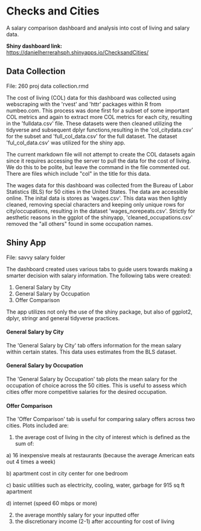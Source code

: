 # Checks and Cities
A salary comparison dashboard and analysis into cost of living and salary data. 

**Shiny dashboard link:** https://danielherrerahsph.shinyapps.io/ChecksandCities/

## Data Collection
File: 260 proj data collection.rmd

The cost of living (COL) data for this dashboard was collected using webscraping with the 'rvest' and 'httr' packages within R from numbeo.com. This process was done first for a subset of some important COL metrics and again to extract more COL metrics for each city, resulting in the 'fulldata.csv' file. These datasets were then cleaned utilizing the tidyverse and subsequent dplyr functions,resulting in the 'col_citydata.csv' for the subset and 'full_col_data.csv' for the full dataset. The dataset 'ful_col_data.csv' was utilized for the shiny app.

The current markdown file will not attempt to create the COL datasets again since it requires accessing the server to pull the data for the cost of living. We do this to be polite, but leave the command in the file commented out. There are files which include "col" in the title for this data.

The wages data for this dashboard was collected from the Bureau of Labor Statistics (BLS) for 50 cities in the United States. The data are accessible online. The inital data is stores as 'wages.csv'. This data was then lightly cleaned, removing special characters and keeping only unique rows for city/occupations, resulting in the dataset 'wages_norepeats.csv'. Strictly for aesthetic reasons in the ggplot of the shinyapp, 'cleaned_occupations.csv' removed the "all others" found in some occupation names.

## Shiny App
File: savvy salary folder

The dashboard created uses various tabs to guide users towards making a smarter decision with salary information. The following tabs were created:
1.	General Salary by City
2.	General Salary by Occupation
3.	Offer Comparison

The app utilizes not only the use of the shiny package, but also of ggplot2, dplyr, stringr and general tidyverse practices.

#### General Salary by City
The 'General Salary by City' tab offers information for the mean salary within certain states. This data uses estimates from the BLS dataset.

#### General Salary by Occupation
The 'General Salary by Occupation' tab plots the mean salary for the occupation of choice across the 50 cities. This is useful to assess which cities offer more competitive salaries for the desired occupation.

#### Offer Comparison
The 'Offer Comparison' tab is useful for comparing salary offers across two cities. Plots included are:

1. the average cost of living in the city of interest which is defined as the sum of:

a) 16 inexpensive meals at restaurants (because the average American eats out 4 times a week)

b) apartment cost in city center for one bedroom

c) basic utilities such as electricity, cooling, water, garbage for 915 sq ft apartment

d) internet (speed 60 mbps or more)

2.	the average monthly salary for your inputted offer
3.	the discretionary income (2-1) after accounting for cost of living

